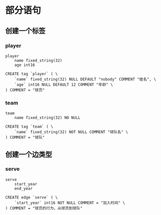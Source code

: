 # 部分语句

## 创建一个标签

### player

```text
player
    name fixed_string(32)
    age int16
```

```nGQL
CREATE tag `player` ( \
    `name` fixed_string(32) NULL DEFAULT "nobody" COMMENT "姓名", \
    `age` int16 NULL DEFAULT 12 COMMENT "年龄" \
) COMMENT = "球员"
```

### team

```text
team
    name fixed_string(32) NO NULL
```

```nGQL
CREATE tag `team` ( \
    `name` fixed_string(32) NOT NULL COMMENT "球队名" \
) COMMENT = "球队"
```

## 创建一个边类型

### serve

```text
serve
    start_year
    end_year
```

```nGQL
CREATE edge `serve` ( \
    `start_year` int16 NOT NULL COMMENT = "加入时间" \
) COMMENT = "球员的行为，从球员到球队"
```
